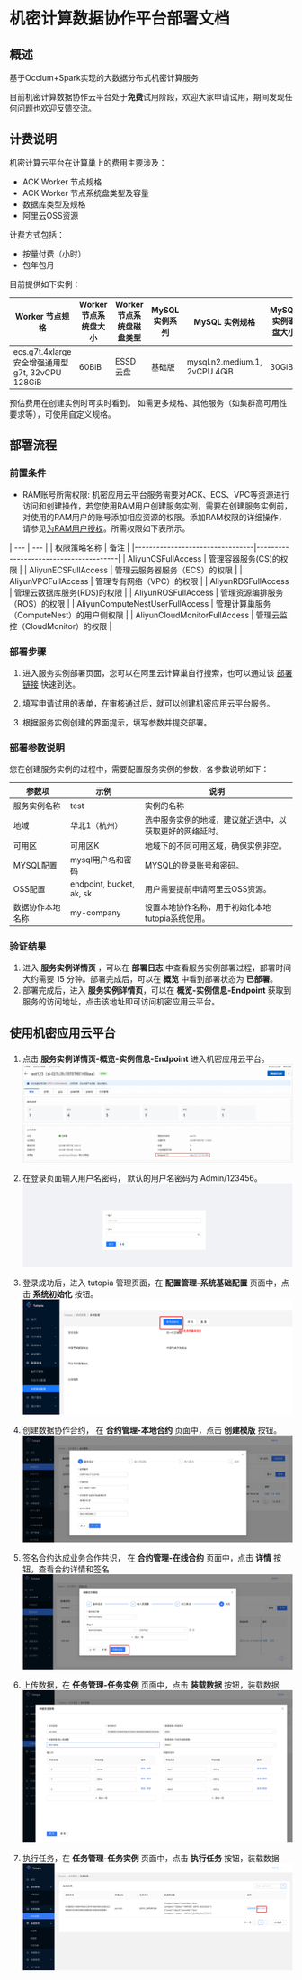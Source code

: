 # 机密计算数据协作平台部署文档

## 概述

基于Occlum+Spark实现的大数据分布式机密计算服务

目前机密计算数据协作云平台处于**免费**试用阶段，欢迎大家申请试用，期间发现任何问题也欢迎反馈交流。

## 计费说明

机密计算云平台在计算巢上的费用主要涉及：

- ACK Worker 节点规格
- ACK Worker 节点系统盘类型及容量
- 数据库类型及规格
- 阿里云OSS资源

计费方式包括：

- 按量付费（小时）
- 包年包月

目前提供如下实例：

| Worker 节点规格                                | Worker 节点系统盘大小 | Worker 节点系统盘磁盘类型 | MySQL 实例系列 | MySQL 实例规格 | MySQL 实例磁盘大小 | MySQL 实例存储类型 |
|--------------------------------------------| --- | --- | --- | --- | --- | --- |
| ecs.g7t.4xlarge 安全增强通用型 g7t, 32vCPU 128GiB | 60BiB | ESSD云盘 | 基础版 | mysql.n2.medium.1, 2vCPU 4GiB | 30GiB | ESSD云盘 |

预估费用在创建实例时可实时看到。
如需更多规格、其他服务（如集群高可用性要求等），可使用自定义规格。


## 部署流程

### 前置条件

- RAM账号所需权限: 机密应用云平台服务需要对ACK、ECS、VPC等资源进行访问和创建操作，若您使用RAM用户创建服务实例，需要在创建服务实例前，对使用的RAM用户的账号添加相应资源的权限。添加RAM权限的详细操作，请参见[为RAM用户授权](https://help.aliyun.com/document_detail/121945.html)。所需权限如下表所示。


| --- | --- |
| 权限策略名称                      | 备注                                    |
|---------------------------------|---------------------------------------|
| AliyunCSFullAccess              | 管理容器服务(CS)的权限             |
| AliyunECSFullAccess             | 管理云服务器服务（ECS）的权限             |
| AliyunVPCFullAccess             | 管理专有网络（VPC）的权限                 |
| AliyunRDSFullAccess             | 管理云数据库服务(RDS)的权限               |
| AliyunROSFullAccess             | 管理资源编排服务（ROS）的权限             |
| AliyunComputeNestUserFullAccess | 管理计算巢服务（ComputeNest）的用户侧权限  |
| AliyunCloudMonitorFullAccess    | 管理云监控（CloudMonitor）的权限          |

### 部署步骤


1. 进入服务实例部署页面，您可以在阿里云计算巢自行搜索，也可以通过该 [部署链接](https://computenest.console.aliyun.com/service/detail/cn-hangzhou/service-26e761eeff0c481184f9/4?type=user&isRecommend=true) 快速到达。

2. 填写申请试用的表单，在审核通过后，就可以创建机密应用云平台服务。

3. 根据服务实例创建的界面提示，填写参数并提交部署。


### 部署参数说明

您在创建服务实例的过程中，需要配置服务实例的参数，各参数说明如下：

| 参数项      | 示例                       | 说明                           |
|----------|--------------------------|------------------------------|
| 服务实例名称   | test                     | 实例的名称                        |
| 地域       | 华北1（杭州）                  | 选中服务实例的地域，建议就近选中，以获取更好的网络延时。 |
| 可用区      | 可用区K                     | 地域下的不同可用区域，确保实例非空。           |
| MYSQL配置  | mysql用户名和密码              | MYSQL的登录账号和密码。               |
| OSS配置    | endpoint, bucket, ak, sk | 用户需要提前申请阿里云OSS资源。            |
| 数据协作本地名称 | my-company               | 设置本地协作名称，用于初始化本地tutopia系统使用。 |


### 验证结果

1. 进入 **服务实例详情页** ，可以在 **部署日志** 中查看服务实例部署过程，部署时间大约需要 15 分钟。部署完成后，可以在 **概览** 中看到部署状态为 **已部署**。
2. 部署完成后，进入 **服务实例详情页**，可以在 **概览-实例信息-Endpoint** 获取到服务的访问地址，点击该地址即可访问机密应用云平台。


## 使用机密应用云平台

### 

1. 点击 **服务实例详情页-概览-实例信息-Endpoint** 进入机密应用云平台。
   ![access-endpoint.png](access-endpoint.png)

2. 在登录页面输入用户名密码， 默认的用户名密码为 Admin/123456。
   ![login.png](login.png)

3. 登录成功后，进入 tutopia 管理页面，在 **配置管理-系统基础配置** 页面中，点击 **系统初始化** 按钮。
   ![system-init.png](system-init.png)

4. 创建数据协作合约， 在 **合约管理-本地合约** 页面中，点击 **创建模版** 按钮。
   ![create-contract.png](create-contract.png)

5. 签名合约达成业务合作共识， 在 **合约管理-在线合约** 页面中，点击 **详情** 按钮，查看合约详情和签名
   ![sign-contract.png](sign-contract.png)

6. 上传数据，在 **任务管理-任务实例** 页面中，点击 **装载数据** 按钮，装载数据
   ![import-data.png](import-data.png)

7. 执行任务，在 **任务管理-任务实例** 页面中，点击 **执行任务** 按钮，装载数据
   ![exec-task.png](exec-task.png)

   